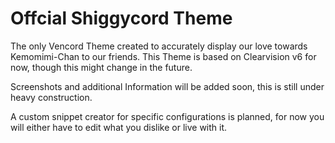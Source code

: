 # Offcial Shiggycord Theme
The only Vencord Theme created to accurately display our love towards Kemomimi-Chan to our friends.
This Theme is based on Clearvision v6 for now, though this might change in the future.

Screenshots and additional Information will be added soon, this is still under heavy construction.

A custom snippet creator for specific configurations is planned, for now you will either have to edit what you dislike or live with it.
